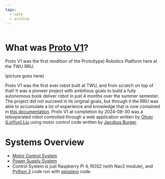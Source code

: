 ```yaml
---
tags:
  - note
  - archive
---
```

```table-of-contents
```

# What was [Proto V1](Archive/Proto%20V1/Proto%20V1.md)?
Proto V1 was the first rendition of the Proto(type) Robotics Platform here at the TWU RRU.

(picture goes here)

Proto V1 was the first ever robot built at TWU, and from scratch on top of that! It was a pioneer project with ambitious goals to build a fully autonomous book deliver robot in just 4 months over the summer semester.
The project did not succeed in its original goals, but through it the RRU was able to accumulate a lot of experience and knowledge that is now contained in [this documentation](Welcome.md).
Proto V1 at completion by 2024-08-30 was a teleoperated robot controlled through a web application written by [Oliver (LinYun) Liu](People/Oliver%20(LinYun)%20Liu.md) using motor control code written by [Jacobus Burger](People/Jacobus%20Burger.md).

# Systems Overview
- [Motor Control System](Archive/Proto%20V1/Proto%20V1%20Motor%20Control%20System%20Overview.md)
- [Power Supply System](Archive/Proto%20V1/Proto%20V1%20Power%20Supply%20System.md)
- Control System is just Raspberry Pi 4, ROS2 (with Nav2 module), and [Python 3](https://www.python.org/) code run with [gpiozero](https://gpiozero.readthedocs.io/en/latest/) code.